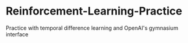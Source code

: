 # Reinforcement-Learning-Practice
Practice with temporal difference learning and OpenAI's gymnasium interface
